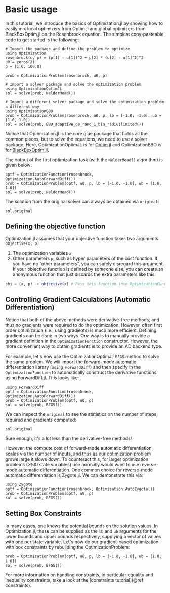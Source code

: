 # Basic usage

In this tutorial, we introduce the basics of Optimization.jl by showing
how to easily mix local optimizers from Optim.jl and global optimizers
from BlackBoxOptim.jl on the Rosenbrock equation. The simplest copy-pasteable
code to get started is the following:

```@example intro
# Import the package and define the problem to optimize
using Optimization
rosenbrock(u, p) = (p[1] - u[1])^2 + p[2] * (u[2] - u[1]^2)^2
u0 = zeros(2)
p = [1.0, 100.0]

prob = OptimizationProblem(rosenbrock, u0, p)

# Import a solver package and solve the optimization problem
using OptimizationOptimJL
sol = solve(prob, NelderMead())

# Import a different solver package and solve the optimization problem a different way
using OptimizationBBO
prob = OptimizationProblem(rosenbrock, u0, p, lb = [-1.0, -1.0], ub = [1.0, 1.0])
sol = solve(prob, BBO_adaptive_de_rand_1_bin_radiuslimited())
```

Notice that Optimization.jl is the core glue package that holds all the common
pieces, but to solve the equations, we need to use a solver package. Here, OptimizationOptimJL
is for [Optim.jl](https://github.com/JuliaNLSolvers/Optim.jl) and OptimizationBBO is for
[BlackBoxOptim.jl](https://github.com/robertfeldt/BlackBoxOptim.jl).

The output of the first optimization task (with the `NelderMead()` algorithm)
is given below:

```@example intro
optf = OptimizationFunction(rosenbrock, Optimization.AutoForwardDiff())
prob = OptimizationProblem(optf, u0, p, lb = [-1.0, -1.0], ub = [1.0, 1.0])
sol = solve(prob, NelderMead())
```

The solution from the original solver can always be obtained via `original`:

```@example intro
sol.original
```

## Defining the objective function

Optimization.jl assumes that your objective function takes two arguments `objective(x, p)`

 1. The optimization variables `x`.
 2. Other parameters `p`, such as hyper parameters of the cost function.
    If you have no “other parameters”, you can  safely disregard this argument. If your objective function is defined by someone else, you can create an anonymous function that just discards the extra parameters like this

```julia
obj = (x, p) -> objective(x) # Pass this function into OptimizationFunction
```

## Controlling Gradient Calculations (Automatic Differentiation)

Notice that both of the above methods were derivative-free methods, and thus no
gradients were required to do the optimization. However, often first order
optimization (i.e., using gradients) is much more efficient. Defining gradients
can be done in two ways. One way is to manually provide a gradient definition
in the `OptimizationFunction` constructor. However, the more convenient way
to obtain gradients is to provide an AD backend type.

For example, let's now use the OptimizationOptimJL `BFGS` method to solve the same
problem. We will import the forward-mode automatic differentiation library
(`using ForwardDiff`) and then specify in the `OptimizationFunction` to
automatically construct the derivative functions using ForwardDiff.jl. This
looks like:

```@example intro
using ForwardDiff
optf = OptimizationFunction(rosenbrock, Optimization.AutoForwardDiff())
prob = OptimizationProblem(optf, u0, p)
sol = solve(prob, BFGS())
```

We can inspect the `original` to see the statistics on the number of steps
required and gradients computed:

```@example intro
sol.original
```

Sure enough, it's a lot less than the derivative-free methods!

However, the compute cost of forward-mode automatic differentiation scales
via the number of inputs, and thus as our optimization problem grows large it
slows down. To counteract this, for larger optimization problems (>100 state
variables) one normally would want to use reverse-mode automatic differentiation.
One common choice for reverse-mode automatic differentiation is Zygote.jl.
We can demonstrate this via:

```@example intro
using Zygote
optf = OptimizationFunction(rosenbrock, Optimization.AutoZygote())
prob = OptimizationProblem(optf, u0, p)
sol = solve(prob, BFGS())
```

## Setting Box Constraints

In many cases, one knows the potential bounds on the solution values. In
Optimization.jl, these can be supplied as the `lb` and `ub` arguments for
the lower bounds and upper bounds respectively, supplying a vector of
values with one per state variable. Let's now do our gradient-based
optimization with box constraints by rebuilding the OptimizationProblem:

```@example intro
prob = OptimizationProblem(optf, u0, p, lb = [-1.0, -1.0], ub = [1.0, 1.0])
sol = solve(prob, BFGS())
```

For more information on handling constraints, in particular equality and
inequality constraints, take a look at the [constraints tutorial](@ref constraints).
